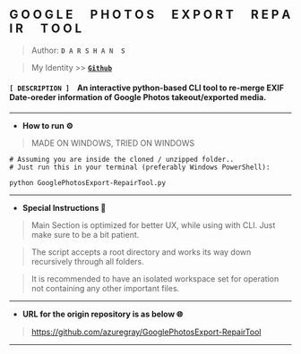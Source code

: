 ## **G O O G L E &emsp; P H O T O S &emsp; E X P O R T &emsp; R E P A I R &emsp; T O O L**

> Author: **`D A R S H A N  S`**

> My Identity >>  [**`Github`**](https://github.com/azuregray/)

#### **``[ DESCRIPTION ]``** &ensp; An interactive python-based CLI tool to re-merge EXIF Date-oreder information of Google Photos takeout/exported media.
---
- **How to run ⚙️**

> MADE ON WINDOWS, TRIED ON WINDOWS

```
# Assuming you are inside the cloned / unzipped folder..
# Just run this in your terminal (preferably Windows PowerShell):

python GooglePhotosExport-RepairTool.py

```
---
- **Special Instructions 🔰**
> Main Section is optimized for better UX, while using with CLI. Just make sure to be a bit patient.

> The script accepts a root directory and works its way down recursively through all folders.

> It is recommended to have an isolated workspace set for operation not containing any other important files.

---

- **URL for the origin repository is as below 🌐**

> https://github.com/azuregray/GooglePhotosExport-RepairTool

---
